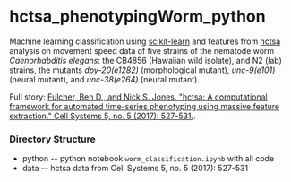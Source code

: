 # hctsa_phenotypingWorm_python

Machine learning classification using [scikit-learn](https://scikit-learn.org/) and features from [hctsa](https://github.com/benfulcher/hctsa) analysis on movement speed data of five strains of the nematode worm *Caenorhabditis elegans*: the CB4856 (Hawaiian wild isolate), and N2 (lab) strains, the mutants *dpy-20(e1282)* (morphological mutant), *unc-9(e101)* (neural mutant), and *unc-38(e264)* (neural mutant).

Full story: [Fulcher, Ben D., and Nick S. Jones. "hctsa: A computational framework for automated time-series phenotyping using massive feature extraction." Cell Systems 5, no. 5 (2017): 527-531.](https://doi.org/10.1016/j.cels.2017.10.001).


### Directory Structure

- python -- python notebook `worm_classification.ipynb` with all code
- data -- hctsa data from Cell Systems 5, no. 5 (2017): 527-531
